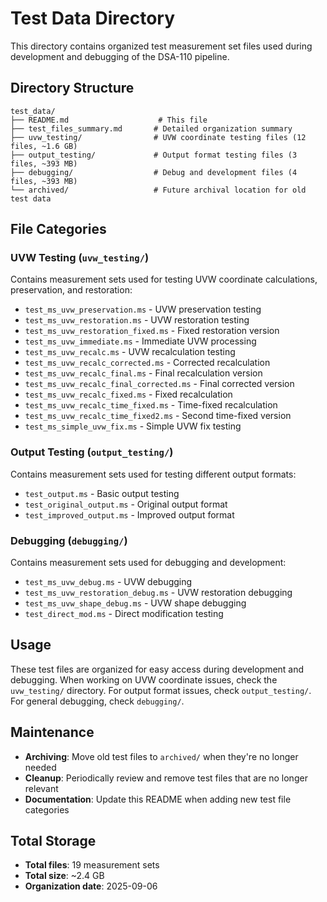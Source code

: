 # Test Data Directory

This directory contains organized test measurement set files used during development and debugging of the DSA-110 pipeline.

## Directory Structure

```
test_data/
├── README.md                    # This file
├── test_files_summary.md       # Detailed organization summary
├── uvw_testing/                # UVW coordinate testing files (12 files, ~1.6 GB)
├── output_testing/             # Output format testing files (3 files, ~393 MB)
├── debugging/                  # Debug and development files (4 files, ~393 MB)
└── archived/                   # Future archival location for old test data
```

## File Categories

### UVW Testing (`uvw_testing/`)
Contains measurement sets used for testing UVW coordinate calculations, preservation, and restoration:
- `test_ms_uvw_preservation.ms` - UVW preservation testing
- `test_ms_uvw_restoration.ms` - UVW restoration testing
- `test_ms_uvw_restoration_fixed.ms` - Fixed restoration version
- `test_ms_uvw_immediate.ms` - Immediate UVW processing
- `test_ms_uvw_recalc.ms` - UVW recalculation testing
- `test_ms_uvw_recalc_corrected.ms` - Corrected recalculation
- `test_ms_uvw_recalc_final.ms` - Final recalculation version
- `test_ms_uvw_recalc_final_corrected.ms` - Final corrected version
- `test_ms_uvw_recalc_fixed.ms` - Fixed recalculation
- `test_ms_uvw_recalc_time_fixed.ms` - Time-fixed recalculation
- `test_ms_uvw_recalc_time_fixed2.ms` - Second time-fixed version
- `test_ms_simple_uvw_fix.ms` - Simple UVW fix testing

### Output Testing (`output_testing/`)
Contains measurement sets used for testing different output formats:
- `test_output.ms` - Basic output testing
- `test_original_output.ms` - Original output format
- `test_improved_output.ms` - Improved output format

### Debugging (`debugging/`)
Contains measurement sets used for debugging and development:
- `test_ms_uvw_debug.ms` - UVW debugging
- `test_ms_uvw_restoration_debug.ms` - UVW restoration debugging
- `test_ms_uvw_shape_debug.ms` - UVW shape debugging
- `test_direct_mod.ms` - Direct modification testing

## Usage

These test files are organized for easy access during development and debugging. When working on UVW coordinate issues, check the `uvw_testing/` directory. For output format issues, check `output_testing/`. For general debugging, check `debugging/`.

## Maintenance

- **Archiving**: Move old test files to `archived/` when they're no longer needed
- **Cleanup**: Periodically review and remove test files that are no longer relevant
- **Documentation**: Update this README when adding new test file categories

## Total Storage

- **Total files**: 19 measurement sets
- **Total size**: ~2.4 GB
- **Organization date**: 2025-09-06
